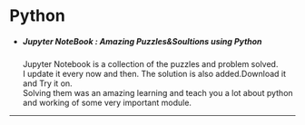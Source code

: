 # Python 
* ##### Jupyter NoteBook : Amazing Puzzles&Soultions using Python  
  Jupyter Notebook is a collection of the puzzles and problem solved.  
  I update it every now and then.
  The solution is also added.Download it and Try it on.  
  Solving them was an amazing learning and teach you a lot about python and working of some very important module.
-----------------------------------------------------------  
